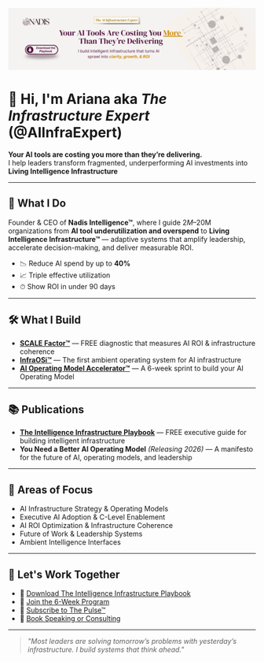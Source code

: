 <p align="center">
  <img src="banner.png" alt="AI Infrastructure Expert Banner" />
</p>

# 👋 Hi, I'm Ariana aka *The Infrastructure Expert* (@AIInfraExpert)

**Your AI tools are costing you more than they’re delivering.**  
I help leaders transform fragmented, underperforming AI investments into **Living Intelligence Infrastructure**

---

## 🚀 What I Do  
Founder & CEO of **Nadis Intelligence™**, where I guide $2M–$20M organizations from **AI tool underutilization and overspend** to **Living Intelligence Infrastructure™** — adaptive systems that amplify leadership, accelerate decision-making, and deliver measurable ROI.  

- 📉 Reduce AI spend by up to **40%**  
- 📈 Triple effective utilization  
- ⏱ Show ROI in under 90 days  

---

## 🛠 What I Build  
- [**SCALE Factor™**](https://scalefactor.nadis.ai) — FREE diagnostic that measures AI ROI & infrastructure coherence  
- [**InfraOSi™**](https://nadis.ai) — The first ambient operating system for AI infrastructure  
- [**AI Operating Model Accelerator™**](https://nadis.ai/accelerator) — A 6-week sprint to build your AI Operating Model  

---

## 📚 Publications  
- [**The Intelligence Infrastructure Playbook**](https://www.nadis.ai/freebook) — FREE executive guide for building intelligent infrastructure  
- **You Need a Better AI Operating Model** *(Releasing 2026)* — A manifesto for the future of AI, operating models, and leadership  

---

## 🎯 Areas of Focus  
- AI Infrastructure Strategy & Operating Models  
- Executive AI Adoption & C-Level Enablement  
- AI ROI Optimization & Infrastructure Coherence  
- Future of Work & Leadership Systems  
- Ambient Intelligence Interfaces  

---

## 🤝 Let's Work Together  
- 📘 [Download The Intelligence Infrastructure Playbook](https://nadis.ai/freebook)  
- 🚀 [Join the 6-Week Program](https://nadis.ai/accelerator)  
- 📰 [Subscribe to The Pulse™](https://pulse.nadis.ai)  
- 💼 [Book Speaking or Consulting](https://ariabramson.com)  

---

> *"Most leaders are solving tomorrow’s problems with yesterday’s infrastructure. I build systems that think ahead."*  

